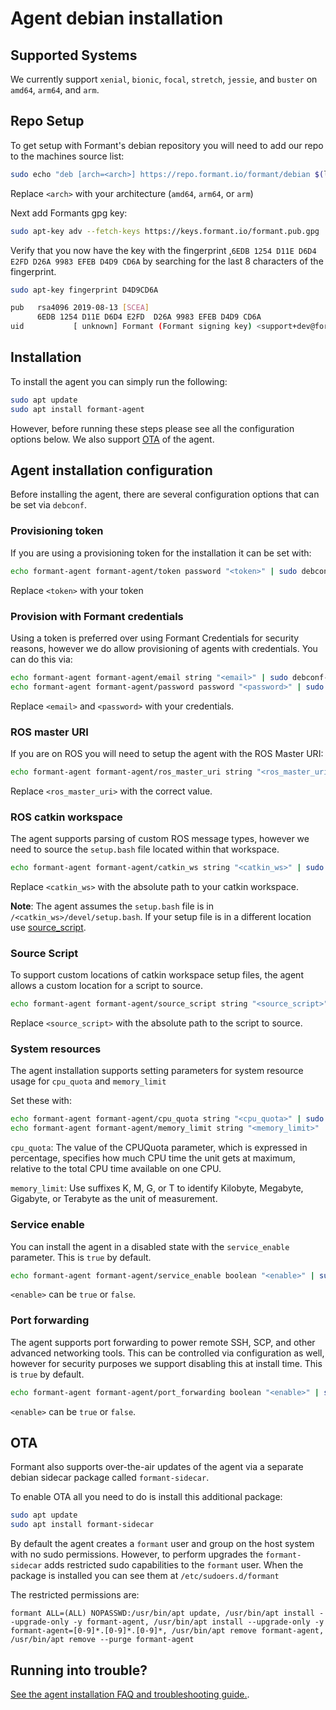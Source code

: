# Agent debian installation

## Supported Systems

We currently support `xenial`, `bionic`, `focal`, `stretch`, `jessie`, and `buster` on `amd64`, `arm64`, and `arm`.

## Repo Setup

To get setup with Formant's debian repository you will need to add our repo to the machines source list:

```bash
sudo echo "deb [arch=<arch>] https://repo.formant.io/formant/debian $(lsb_release -cs) main" >>/etc/apt/sources.list
```

Replace `<arch>` with your architecture (`amd64`, `arm64`, or `arm`)

Next add Formants gpg key:

```bash
sudo apt-key adv --fetch-keys https://keys.formant.io/formant.pub.gpg
```

Verify that you now have the key with the fingerprint ,`6EDB 1254 D11E D6D4 E2FD D26A 9983 EFEB D4D9 CD6A` by searching for the last 8 characters of the fingerprint.

```bash
sudo apt-key fingerprint D4D9CD6A

pub   rsa4096 2019-08-13 [SCEA]
      6EDB 1254 D11E D6D4 E2FD  D26A 9983 EFEB D4D9 CD6A
uid           [ unknown] Formant (Formant signing key) <support+dev@formant.io>
```

## Installation

To install the agent you can simply run the following:

```bash
sudo apt update
sudo apt install formant-agent
```

However, before running these steps please see all the configuration options below. We also support [OTA](#ota) of the agent.

## Agent installation configuration

Before installing the agent, there are several configuration options that can be set via `debconf`.

### Provisioning token

If you are using a provisioning token for the installation it can be set with:

```bash
echo formant-agent formant-agent/token password "<token>" | sudo debconf-set-selections
```

Replace `<token>` with your token

### Provision with Formant credentials

Using a token is preferred over using Formant Credentials for security reasons, however we do allow provisioning of agents with credentials. You can do this via:

```bash
echo formant-agent formant-agent/email string "<email>" | sudo debconf-set-selections
echo formant-agent formant-agent/password password "<password>" | sudo debconf-set-selections
```

Replace `<email>` and `<password>` with your credentials.

### ROS master URI

If you are on ROS you will need to setup the agent with the ROS Master URI:

```bash
echo formant-agent formant-agent/ros_master_uri string "<ros_master_uri>" | sudo debconf-set-selections
```

Replace `<ros_master_uri>` with the correct value.

### ROS catkin workspace

The agent supports parsing of custom ROS message types, however we need to source the `setup.bash` file located within that workspace.

```bash
echo formant-agent formant-agent/catkin_ws string "<catkin_ws>" | sudo debconf-set-selections
```

Replace `<catkin_ws>` with the absolute path to your catkin workspace.

**Note**: The agent assumes the `setup.bash` file is in `/<catkin_ws>/devel/setup.bash`. If your setup file is in a different location use [source_script](#source-script).

### Source Script

To support custom locations of catkin workspace setup files, the agent allows a custom location for a script to source.

```bash
echo formant-agent formant-agent/source_script string "<source_script>" | sudo debconf-set-selections
```

Replace `<source_script>` with the absolute path to the script to source.

### System resources

The agent installation supports setting parameters for system resource usage for `cpu_quota` and `memory_limit`

Set these with:

```bash
echo formant-agent formant-agent/cpu_quota string "<cpu_quota>" | sudo debconf-set-selections
echo formant-agent formant-agent/memory_limit string "<memory_limit>" | sudo debconf-set-selections
```

`cpu_quota`: The value of the CPUQuota parameter, which is expressed in percentage, specifies how much CPU time the unit gets at maximum, relative to the total CPU time available on one CPU.

`memory_limit`: Use suffixes K, M, G, or T to identify Kilobyte, Megabyte, Gigabyte, or Terabyte as the unit of measurement.

### Service enable

You can install the agent in a disabled state with the `service_enable` parameter. This is `true` by default.

```bash
echo formant-agent formant-agent/service_enable boolean "<enable>" | sudo debconf-set-selections
```

`<enable>` can be `true` or `false`.

### Port forwarding

The agent supports port forwarding to power remote SSH, SCP, and other advanced networking tools. This can be controlled via configuration as well, however for security purposes we support disabling this at install time. This is `true` by default.

```bash
echo formant-agent formant-agent/port_forwarding boolean "<enable>" | sudo debconf-set-selections
```

`<enable>` can be `true` or `false`.

## OTA

Formant also supports over-the-air updates of the agent via a separate debian sidecar package called `formant-sidecar`.

To enable OTA all you need to do is install this additional package:

```bash
sudo apt update
sudo apt install formant-sidecar
```

By default the agent creates a `formant` user and group on the host system with no sudo permissions. However, to perform upgrades the `formant-sidecar` adds restricted sudo capabilities to the `formant` user. When the package is installed you can see them at `/etc/sudoers.d/formant`

The restricted permissions are:

```
formant ALL=(ALL) NOPASSWD:/usr/bin/apt update, /usr/bin/apt install --upgrade-only -y formant-agent, /usr/bin/apt install --upgrade-only -y formant-agent=[0-9]*.[0-9]*.[0-9]*, /usr/bin/apt remove formant-agent, /usr/bin/apt remove --purge formant-agent
```

## Running into trouble?

[See the agent installation FAQ and troubleshooting guide.](./agent-faq-and-troubleshooting.md).
